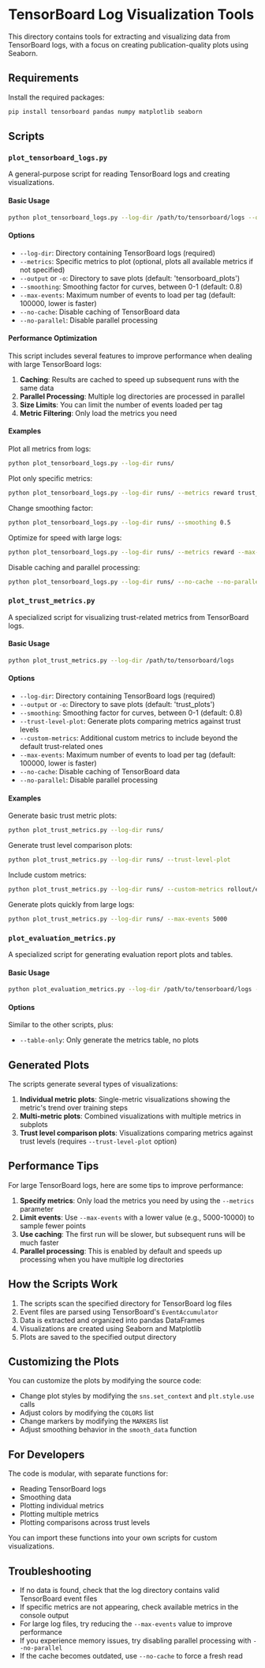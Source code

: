 # TensorBoard Log Visualization Tools

This directory contains tools for extracting and visualizing data from TensorBoard logs, with a focus on creating publication-quality plots using Seaborn.

## Requirements

Install the required packages:

```bash
pip install tensorboard pandas numpy matplotlib seaborn
```

## Scripts

### `plot_tensorboard_logs.py`

A general-purpose script for reading TensorBoard logs and creating visualizations.

#### Basic Usage

```bash
python plot_tensorboard_logs.py --log-dir /path/to/tensorboard/logs --output plot_output
```

#### Options

- `--log-dir`: Directory containing TensorBoard logs (required)
- `--metrics`: Specific metrics to plot (optional, plots all available metrics if not specified)
- `--output` or `-o`: Directory to save plots (default: 'tensorboard_plots')
- `--smoothing`: Smoothing factor for curves, between 0-1 (default: 0.8)
- `--max-events`: Maximum number of events to load per tag (default: 100000, lower is faster)
- `--no-cache`: Disable caching of TensorBoard data
- `--no-parallel`: Disable parallel processing

#### Performance Optimization

This script includes several features to improve performance when dealing with large TensorBoard logs:

1. **Caching**: Results are cached to speed up subsequent runs with the same data
2. **Parallel Processing**: Multiple log directories are processed in parallel
3. **Size Limits**: You can limit the number of events loaded per tag
4. **Metric Filtering**: Only load the metrics you need

#### Examples

Plot all metrics from logs:
```bash
python plot_tensorboard_logs.py --log-dir runs/
```

Plot only specific metrics:
```bash
python plot_tensorboard_logs.py --log-dir runs/ --metrics reward trust_level
```

Change smoothing factor:
```bash
python plot_tensorboard_logs.py --log-dir runs/ --smoothing 0.5
```

Optimize for speed with large logs:
```bash
python plot_tensorboard_logs.py --log-dir runs/ --metrics reward --max-events 10000
```

Disable caching and parallel processing:
```bash
python plot_tensorboard_logs.py --log-dir runs/ --no-cache --no-parallel
```

### `plot_trust_metrics.py`

A specialized script for visualizing trust-related metrics from TensorBoard logs.

#### Basic Usage

```bash
python plot_trust_metrics.py --log-dir /path/to/tensorboard/logs
```

#### Options

- `--log-dir`: Directory containing TensorBoard logs (required)
- `--output` or `-o`: Directory to save plots (default: 'trust_plots')
- `--smoothing`: Smoothing factor for curves, between 0-1 (default: 0.8)
- `--trust-level-plot`: Generate plots comparing metrics against trust levels
- `--custom-metrics`: Additional custom metrics to include beyond the default trust-related ones
- `--max-events`: Maximum number of events to load per tag (default: 100000, lower is faster)
- `--no-cache`: Disable caching of TensorBoard data
- `--no-parallel`: Disable parallel processing

#### Examples

Generate basic trust metric plots:
```bash
python plot_trust_metrics.py --log-dir runs/
```

Generate trust level comparison plots:
```bash
python plot_trust_metrics.py --log-dir runs/ --trust-level-plot
```

Include custom metrics:
```bash
python plot_trust_metrics.py --log-dir runs/ --custom-metrics rollout/ep_collision_count rewards/path_following
```

Generate plots quickly from large logs:
```bash
python plot_trust_metrics.py --log-dir runs/ --max-events 5000
```

### `plot_evaluation_metrics.py`

A specialized script for generating evaluation report plots and tables.

#### Basic Usage

```bash
python plot_evaluation_metrics.py --log-dir /path/to/tensorboard/logs --output evaluation_output
```

#### Options

Similar to the other scripts, plus:
- `--table-only`: Only generate the metrics table, no plots

## Generated Plots

The scripts generate several types of visualizations:

1. **Individual metric plots**: Single-metric visualizations showing the metric's trend over training steps
2. **Multi-metric plots**: Combined visualizations with multiple metrics in subplots
3. **Trust level comparison plots**: Visualizations comparing metrics against trust levels (requires `--trust-level-plot` option)

## Performance Tips

For large TensorBoard logs, here are some tips to improve performance:

1. **Specify metrics**: Only load the metrics you need by using the `--metrics` parameter
2. **Limit events**: Use `--max-events` with a lower value (e.g., 5000-10000) to sample fewer points
3. **Use caching**: The first run will be slower, but subsequent runs will be much faster
4. **Parallel processing**: This is enabled by default and speeds up processing when you have multiple log directories

## How the Scripts Work

1. The scripts scan the specified directory for TensorBoard log files
2. Event files are parsed using TensorBoard's `EventAccumulator`
3. Data is extracted and organized into pandas DataFrames
4. Visualizations are created using Seaborn and Matplotlib
5. Plots are saved to the specified output directory

## Customizing the Plots

You can customize the plots by modifying the source code:

- Change plot styles by modifying the `sns.set_context` and `plt.style.use` calls
- Adjust colors by modifying the `COLORS` list
- Change markers by modifying the `MARKERS` list
- Adjust smoothing behavior in the `smooth_data` function

## For Developers

The code is modular, with separate functions for:
- Reading TensorBoard logs
- Smoothing data
- Plotting individual metrics
- Plotting multiple metrics
- Plotting comparisons across trust levels

You can import these functions into your own scripts for custom visualizations.

## Troubleshooting

- If no data is found, check that the log directory contains valid TensorBoard event files
- If specific metrics are not appearing, check available metrics in the console output
- For large log files, try reducing the `--max-events` value to improve performance
- If you experience memory issues, try disabling parallel processing with `--no-parallel`
- If the cache becomes outdated, use `--no-cache` to force a fresh read 
